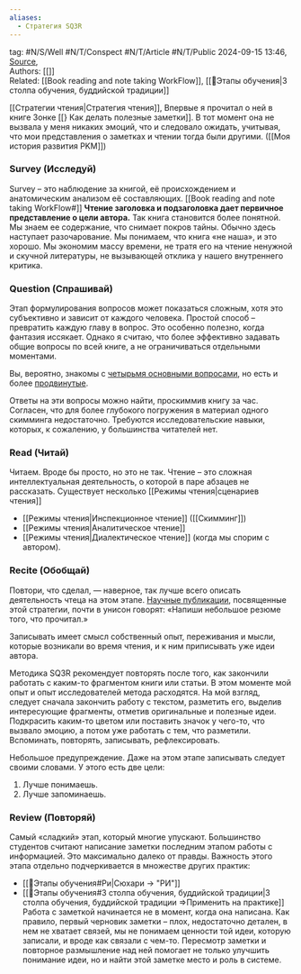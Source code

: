 ```yaml
---
aliases:
  - Стратегия SQ3R
---
```

tag: #N/S/Well #N/T/Conspect #N/T/Article  #N/T/Public
2024-09-15 13:46, [Source](https://rustamagamaliev.ru/?p=2246),  
Authors: [[]]   
Related: [[Book reading and note taking WorkFlow]], [[🌲️Этапы обучения|3 столпа обучения, буддийской традиции]] 

[[Стратегии чтения|Стратегия чтения]], Впервые я прочитал о ней в книге Зонке [[} Как делать полезные заметки]]. В тот момент она не вызвала у меня никаких эмоций, что и следовало ожидать, учитывая, что мои представления о заметках и чтении тогда были другими. ([[Моя история  развития PKM]])
### Survey (Исследуй)
Survey – это наблюдение за книгой, её происхождением и анатомическим анализом её составляющих.
[[Book reading and note taking WorkFlow#]]
**Чтение заголовка и подзаголовка дает первичное представление о цели автора.**
Так книга становится более понятной. Мы знаем ее содержание, что снимает покров тайны. Обычно здесь наступает разочарование. Мы понимаем, что книга «не наша», и это хорошо. Мы экономим массу времени, не тратя его на чтение ненужной и скучной литературы, не вызывающей отклика у нашего внутреннего критика.

### Question (Спрашивай)
Этап формулирования вопросов может показаться сложным, хотя это субъективно и зависит от каждого человека. 
Простой способ – превратить каждую главу в вопрос. Это особенно полезно, когда фантазия иссякает. Однако я считаю, что более эффективно задавать общие вопросы по всей книге, а не ограничиваться отдельными моментами.

Вы, вероятно, знакомы с [четырьмя основными вопросами](https://rustamagamaliev.ru/?p=1097), но есть и более [продвинутые](https://rustamagamaliev.ru/?p=706).

Ответы на эти вопросы можно найти, проскиммив книгу за час. Согласен, что для более глубокого погружения в материал одного скимминга недостаточно. Требуются исследовательские навыки, которых, к сожалению, у большинства читателей нет.
### Read (Читай)
Читаем. Вроде бы просто, но это не так. Чтение – это сложная интеллектуальная деятельность, о которой в паре абзацев не рассказать. Существует несколько [[Режимы чтения|сценариев чтения]] 
- [[Режимы чтения|Инспекционное чтение]]  ([[Скимминг]])
- [[Режимы чтения|Аналитическое чтение]]
- [[Режимы чтения|Диалектическое чтение]] (когда мы спорим с автором).
### Recite (Обобщай)
Повтори, что сделал, — наверное, так лучше всего описать деятельность чтеца на этом этапе. [Научные публикации](https://scholar.google.com/scholar?hl=ru&as_sdt=0%2C5&q=SQ3R&btnG=), посвященные этой стратегии, почти в унисон говорят: «Напиши небольшое резюме того, что прочитал.»

Записывать имеет смысл собственный опыт, переживания и мысли, которые возникали во время чтения, и к ним приписывать уже идеи автора.

Методика SQ3R рекомендует повторять после того, как закончили работать с каким-то фрагментом книги или статьи. В этом моменте мой опыт и опыт исследователей метода расходятся. На мой взгляд, следует сначала закончить работу с текстом, разметить его, выделив интересующие фрагменты, отметив оригинальные и полезные идеи. Подкрасить каким-то цветом или поставить значок у чего-то, что вызвало эмоцию, а потом уже работать с тем, что разметили. Вспоминать, повторять, записывать, рефлексировать.

Небольшое предупреждение. Даже на этом этапе записывать следует своими словами. У этого есть две цели:
1. Лучше понимаешь.
2. Лучше запоминаешь.
### Review (Повторяй)
Самый «сладкий» этап, который многие упускают.
Большинство студентов считают написание заметки последним этапом работы с информацией. Это максимально далеко от правды.
Важность этого этапа отдельно подчеркивается в множестве других практик:
-  [[🌲️Этапы обучения#Ри|Сюхари -> "РИ"]]
- [[🌲️Этапы обучения#3 столпа обучения, буддийской традиции|3 столпа обучения, буддийской традиции =>Применить на практике]]
Работа с заметкой начинается не в момент, когда она написана. Как правило, первый черновик заметки – плох, недостаточно детален, в нем не хватает связей, мы не понимаем ценности той идеи, которую записали, и вроде как связали с чем-то. Пересмотр заметки и повторное размышление над ней помогает не только улучшить понимание идеи, но и найти этой заметке место и роль в системе.